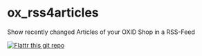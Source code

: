 ox_rss4articles
===============

Show recently changed Articles of your OXID Shop in a RSS-Feed

[![Flattr this git repo](http://api.flattr.com/button/flattr-badge-large.png)](https://flattr.com/submit/auto?user_id=_wolf_&url=https://github.com/re4jh/ox_rss4articles&title=re4jh/ox_rss4articles&language=&tags=github&category=software)